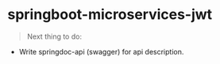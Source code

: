 # springboot-microservices-jwt

> Next thing to do:
+ Write springdoc-api (swagger) for api description.